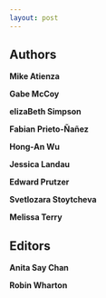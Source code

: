 ```yaml
---
layout: post
---
```


## Authors

<a name="atienza"></a>
**Mike Atienza**

<a name="mccoy"></a>
**Gabe McCoy**

<a name="simpson"></a>
**elizaBeth Simpson**

<a name="prieto"></a>
**Fabian Prieto-Ñañez**

<a name="wu"></a>
**Hong-An Wu**

<a name="landau"></a>
**Jessica Landau**

<a name="prutzer"></a>
**Edward Prutzer**

<a name="stoytcheva"></a>
**Svetlozara Stoytcheva**

<a name="terry"></a>
**Melissa Terry**

## Editors

<a name="chan"></a>
**Anita Say Chan**

<a name="wharton"></a>
**Robin Wharton**
